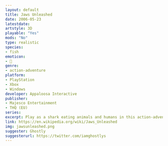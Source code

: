 ```yaml
---
layout: default
title: Jaws Unleashed
date: 2006-05-23
latestdate: 
artstyle: 3D
playable: "Yes"
mods: "No"
type: realistic
species: 
- fish
emoticon: 
- 🦈
genre: 
- action-adventure
platform:
- PlayStation
- Xbox
- Windows
developer: Appaloosa Interactive
publisher:
- Majesco Entertainment
- THQ (EU)
series: 
excerpt: Play as a shark eating animals and humans in this action-adventure inspired by the 1975 film <em>Jaws</em>.
link: https://en.wikipedia.org/wiki/Jaws_Unleashed
img: jawsunleashed.png
suggester: Ghostly
suggesterurl: https://twitter.com/iamghostlys
---
```



